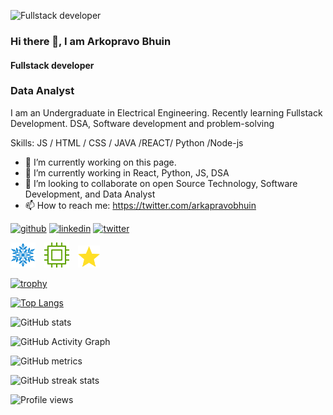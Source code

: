 ![Fullstack developer](https://pbs.twimg.com/profile_banners/415047141/1644559746/1080x360)
### Hi there 👋, I am Arkopravo Bhuin
#### Fullstack developer
### Data Analyst


I am an Undergraduate in Electrical Engineering. Recently learning Fullstack Development. DSA, Software development and problem-solving 

Skills:  JS / HTML / CSS / JAVA /REACT/ Python /Node-js

- 🔭 I’m currently working on this page. 
- 🌱 I’m currently working in React, Python, JS, DSA  
- 👯 I’m looking to collaborate on open Source Technology, Software Development, and Data Analyst  
- 📫 How to reach me: https://twitter.com/arkapravobhuin 


[<img src='https://cdn.jsdelivr.net/npm/simple-icons@3.0.1/icons/github.svg' alt='github' height='40'>](https://github.com/Arkopravo1995)  [<img src='https://cdn.jsdelivr.net/npm/simple-icons@3.0.1/icons/linkedin.svg' alt='linkedin' height='40'>](https://www.linkedin.com/in/https://www.linkedin.com/in/arkopravo-bhuin-515065b9//)  [<img src='https://cdn.jsdelivr.net/npm/simple-icons@3.0.1/icons/twitter.svg' alt='twitter' height='40'>](https://twitter.com/https://twitter.com/arkapravobhuin)  

<a href='https://archiveprogram.github.com/'><img src='https://raw.githubusercontent.com/acervenky/animated-github-badges/master/assets/acbadge.gif' width='40' height='40'></a> <a href='https://docs.github.com/en/developers'><img src='https://raw.githubusercontent.com/acervenky/animated-github-badges/master/assets/devbadge.gif' width='40' height='40'></a> <a href='https://stars.github.com/'><img src='https://raw.githubusercontent.com/acervenky/animated-github-badges/master/assets/starbadge.gif' width='35' height='35'></a> 

[![trophy](https://github-profile-trophy.vercel.app/?username=Arkopravo1995)](https://github.com/ryo-ma/github-profile-trophy)

[![Top Langs](https://github-readme-stats.vercel.app/api/top-langs/?username=Arkopravo1995)](https://github.com/anuraghazra/github-readme-stats)

![GitHub stats](https://github-readme-stats.vercel.app/api?username=Arkopravo1995&show_icons=true)  

![GitHub Activity Graph](https://activity-graph.herokuapp.com/graph?username=Arkopravo1995)  

![GitHub metrics](https://metrics.lecoq.io/Arkopravo1995)  

![GitHub streak stats](https://github-readme-streak-stats.herokuapp.com/?user=Arkopravo1995)  

![Profile views](https://gpvc.arturio.dev/Arkopravo1995)  
